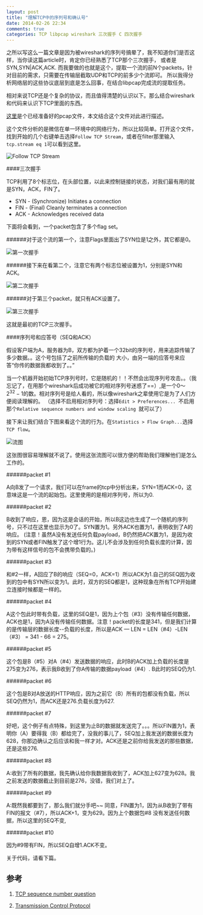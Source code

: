 ```yaml
---
layout: post
title: "理解TCP中的序列号和确认号"
date: 2014-02-26 22:34
comments: true
categories: TCP libpcap wireshark 三次握手 C 四次握手
---
```


之所以写这么一篇文章是因为被wireshark的序列号搞晕了，我不知道你们是否这样，当你读这篇article时，肯定你已经熟悉了TCP那个三次握手，
或者是SYN,SYN|ACK,ACK. 而我要做的也就是这个，提取一个流的前N个packets，针对目前的需求，只需要在传输层截取UDP和TCP的前多少个流即可。
所以我得分析网络层的这些协议底层到底是怎么回事，在结合libpcap完成流的提取任务。

相对来说TCP还是个复杂的协议，而且值得清楚的认识以下。那么结合wireshark和代码来认识下TCP里面的东西。

<!--more-->

[这里](https://github.com/aluenkinglee/stuff/blob/master/cplusplus/traffic_parser/b.pcap?raw=true 'pcap文件')是个已经准备好的pcap文件，本文结合这个文件对此进行描述。

这个文件分析的是微信在单一环境中的网络行为，所以比较简单。打开这个文件，找到开始的几个右键单击选择`Follow TCP Stream`，或者在filter那里输入`tcp.stream eq 1`可以看到这里。

![Follow TCP Stream](https://github.com/aluenkinglee/aluenkinglee.github.io/blob/source/source/images/2014-02-26-li-jie-tcpzhong-de-xu-lie-hao-he-que-ren-hao/tcp1.png?raw=true "Follow TCP Stream")


####三次握手

TCP利用了8个标志位，在头部位置，以此来控制链接的状态，对我们最有用的就是SYN，ACK，FIN了。

* SYN - (Synchronize) Initiates a connection
* FIN - (Final) Cleanly terminates a connection
* ACK - Acknowledges received data

下面将会看到，一个packet包含了多个flag set。

######对于这个流的第一个，注意Flags里面出了SYN位是1之外，其它都是0。

![第一次握手](https://github.com/aluenkinglee/aluenkinglee.github.io/blob/source/source/images/2014-02-26-li-jie-tcpzhong-de-xu-lie-hao-he-que-ren-hao/tcp2.png?raw=true "第一次握手")


######接下来在看第二个，注意它有两个标志位被设置为1，分别是SYN和ACK。

![第二次握手](https://github.com/aluenkinglee/aluenkinglee.github.io/blob/source/source/images/2014-02-26-li-jie-tcpzhong-de-xu-lie-hao-he-que-ren-hao/tcp3.png?raw=true "第二次握手")

######对于第三个packet，就只有ACK设置了。

![第三次握手](https://github.com/aluenkinglee/aluenkinglee.github.io/blob/source/source/images/2014-02-26-li-jie-tcpzhong-de-xu-lie-hao-he-que-ren-hao/tcp4.png?raw=true "第三次握手")

这就是最初的TCP三次握手。

####序列号和应答号（SEQ和ACK）

假设客户端为A，服务器为B，双方都为护着一个32bit的序列号，用来追踪传输了多少数据。。这个号包括了之前所传输的负载的
大小，由另一端的应答号来应答“你传的数据我都收到了。。”

当一个机器开始初始TCP序列号时，它是随机的！！不然会出现序列号攻击。。（我忘记了，在用那个wireshark后成功被它的相对序列号迷惑了==）,是一个0～ $2^{32}-1$的数。相对序列号是给人看的，所以像wireshark之辈使用它是为了人们方便阅读理解的。
（选择不启用相对序列号：选择`Edit > Preferences... `不启用那个`Relative sequence numbers and window scaling `就可以了）

接下来让我们结合下图来看这个流的行为。在`Statistics > Flow Graph...`选择`TCP flow`。

![流图](https://github.com/aluenkinglee/aluenkinglee.github.io/blob/source/source/images/2014-02-26-li-jie-tcpzhong-de-xu-lie-hao-he-que-ren-hao/tcp5.png?raw=true "流图")

这张图很容易理解就不说了。使用这张流图可以很方便的帮助我们理解他们是怎么工作的。

######packet #1

A向B发了一个请求，我们可以在frame的tcp中分析出来，SYN=1而ACK=0，这意味这是一个流的起始包。这里使用的是相对序列号，所以为0.

######packet #2

B收到了响应，恩，因为这是会话的开始，所以B这边也生成了一个随机的序列号，只不过在这里也显示为0了。SYN置为1。另外ACK也置为1，表明收到了A的响应。
(注意！虽然A没有发送任何负载payload，B仍然把ACK置为1，是因为收到的SYN或者FIN触发了这个增1行为。这儿不会涉及到任何负载长度的计算，因为带有这样信号的包不会携带负载的。)

######packet #3

和#2一样，A回应了B的响应（SEQ=0，ACK=1）所以ACK为1.自己的SEQ因为收到的包中有SYN所以变为1。此时，双方的SEQ都是1，这种现象在所有TCP开始建立连接时候都是一样的。

######packet #4

A这个包此时带有负载，这里的SEQ是1，因为上个包（#3）没有传输任何数据，ACK也是1，因为A没有传输任何数据。注意！packet的长度是341，但是我们计算的是传输层的数据长度--负载的长度，所以是ACK — LEN = LEN（#4）-LEN（#3） = 341 - 66 = 275。

######packet #5

这个包是B（#5）对A（#4）发送数据的响应，此时B的ACK加上负载的长度是275变为276，表示我B收到了你A传输的数据payload（#4）. B此时的SEQ仍为1.

######packet #6

这个包是B对A放送的HTTP响应，因为之前它（B）所有的包都没有负载，所以SEQ仍然为1，而ACK还是276.负载长度为627.

######packet #7

好吧，这个例子有点特殊，到这里为止B的数据就发送完了。。。所以FIN置为1，表明你（A）要得我（B）都给完了，没我的事儿了，SEQ加上我发送的数据长度为628，你那边确认之后应该和我一样才对。ACK还是之前你给我发送的那些数据，还是这些276.

######packet #8

A:收到了所有的数据，我先确认给你我数据我收到了，ACK加上627变为628。我之前发送的数据截止到目前是276，没错，我们对上了。

######packet #9 

A:既然我都要到了，那么我们就分手吧~~ 同意，FIN置为1，因为从B收到了带有FIN的报文（#7），所以ACK+1，变为629。因为上个数据包#8 没有发送任何数据，所以这里的SEQ不变,

######packet #10

因为#9带有FIN，所以SEQ自增1.ACK不变。

关于代码，请看下篇。

## 参考

1. [TCP sequence number question](http://stackoverflow.com/questions/2672734/tcp-sequence-number-question)

2. [Transmission Control Protocol](http://en.wikipedia.org/wiki/Transmission_Control_Protocol)


